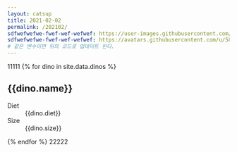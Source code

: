 ```yaml
---
layout: catsup
title: 2021-02-02
permalink: /202102/
sdfwefwefwe-fwef-wef-wefwef: https://user-images.githubusercontent.com/58059663/69397966-8c7d5400-0d2b-11ea-8b31-f2dae215c246.png
sdfwefwefwe-fwef-wef-wefwef: https://avatars.githubusercontent.com/u/58059663?s=60&v=4
# 같은 변수이면 뒤의 코드로 업데이트 된다.
---
```


11111
{% for dino in site.data.dinos %}
  <h2>{{dino.name}}</h2>
  <dl>
    <dt>Diet</dt>
    <dd>{{dino.diet}}</dd>
    <dt>Size</dt>
    <dd>{{dino.size}}</dd>
  </dl>
{% endfor %}
22222
